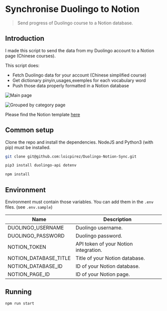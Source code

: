 # Synchronise Duolingo to Notion
> Send progress of Duolingo course to a Notion database.

## Introduction

I made this script to send the data from my Duolingo account to a Notion page (Chinese courses).

This script does:
- Fetch Duolingo data for your account (Chinese simplified course)
- Get dictionary pinyin,usages,exemples for each vocabulary word
- Push those data properly formatted in a Notion database

![Main page](https://raw.github.com/loicpirez/duolingo-notion-vocabulary-sync/main/screenshots/main.png)

![Grouped by category page](https://raw.github.com/loicpirez/duolingo-notion-vocabulary-sync/main/screenshots/categories.png)


Please find the Notion template [here](https://loicpirez.notion.site/1f97905c491d4862a88bc8ecf1381c95?v=c0c3183875fd48f883044fdd55f845f1)

## Common setup

Clone the repo and install the dependencies.
NodeJS and Python3 (with pip) must be installed.

```bash
git clone git@github.com:loicpirez/Duolingo-Notion-Sync.git
```

```bash
pip3 install duolingo-api dotenv 
```

```bash
npm install
```

## Environment

Environment must contain those variables.
You can add them in the `.env` files. (see `.env.sample`)

| Name  | Description |
| ------------- | ------------- |
| DUOLINGO_USERNAME  | Duolingo username. |
| DUOLINGO_PASSWORD  | Duolingo password. |
| NOTION_TOKEN  | API token of your Notion integration. |
| NOTION_DATABASE_TITLE  | Title of your Notion database. |
| NOTION_DATABASE_ID  | ID of your Notion database.  |
| NOTION_PAGE_ID  | ID of your Notion page.  |

## Running

```bash
npm run start
```